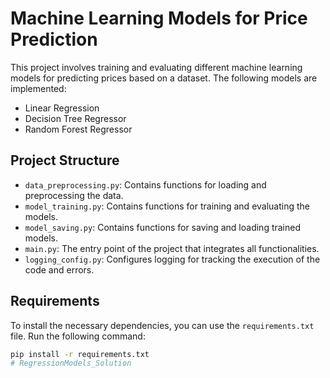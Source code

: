 # Machine Learning Models for Price Prediction

This project involves training and evaluating different machine learning models for predicting prices based on a dataset. The following models are implemented:
- Linear Regression
- Decision Tree Regressor
- Random Forest Regressor

## Project Structure

- `data_preprocessing.py`: Contains functions for loading and preprocessing the data.
- `model_training.py`: Contains functions for training and evaluating the models.
- `model_saving.py`: Contains functions for saving and loading trained models.
- `main.py`: The entry point of the project that integrates all functionalities.
- `logging_config.py`: Configures logging for tracking the execution of the code and errors.

## Requirements

To install the necessary dependencies, you can use the `requirements.txt` file. Run the following command:

```bash
pip install -r requirements.txt
#   R e g r e s s i o n M o d e l s _ S o l u t i o n  
 